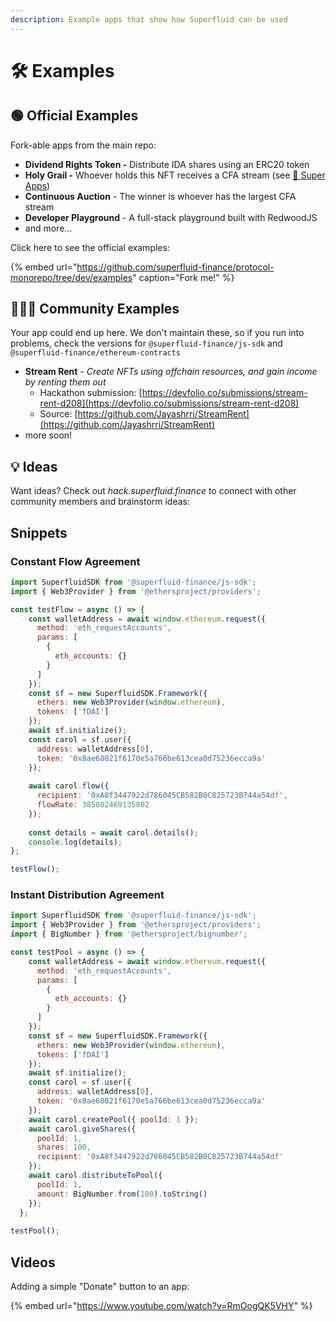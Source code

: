 ```yaml
---
description: Example apps that show how Superfluid can be used
---
```


# 🛠️ Examples

## 🟢 Official Examples

Fork-able apps from the main repo:

* **Dividend Rights Token -** Distribute IDA shares using an ERC20 token
* **Holy Grail -** Whoever holds this NFT receives a CFA stream \(see [🦾 Super Apps](../../protocol-tutorials/super-apps.md)\)
* **Continuous Auction** - The winner is whoever has the largest CFA stream
* **Developer Playground** - A full-stack playground built with RedwoodJS
* and more...

Click here to see the official examples:

{% embed url="https://github.com/superfluid-finance/protocol-monorepo/tree/dev/examples" caption="Fork me!" %}

## 🧑‍🤝‍🧑 Community Examples

Your app could end up here. We don't maintain these, so if you run into problems, check the versions for `@superfluid-finance/js-sdk` and `@superfluid-finance/ethereum-contracts`

* **Stream Rent** -  _Create NFTs using offchain resources, and gain income by renting them out_
  * Hackathon submission: [https://devfolio.co/submissions/stream-rent-d208](https://devfolio.co/submissions/stream-rent-d208)
  * Source: [https://github.com/Jayashrri/StreamRent](https://github.com/Jayashrri/StreamRent)
* more soon!

## 💡 Ideas

Want ideas? Check out _hack.superfluid.finance_ to connect with other community members and brainstorm ideas:

## Snippets

### Constant Flow Agreement

```javascript
import SuperfluidSDK from '@superfluid-finance/js-sdk';
import { Web3Provider } from '@ethersproject/providers';

const testFlow = async () => {
    const walletAddress = await window.ethereum.request({
      method: 'eth_requestAccounts',
      params: [
        {
          eth_accounts: {}
        }
      ]
    });
    const sf = new SuperfluidSDK.Framework({
      ethers: new Web3Provider(window.ethereum),
      tokens: ['fDAI']
    });
    await sf.initialize();
    const carol = sf.user({
      address: walletAddress[0],
      token: '0x8ae68021f6170e5a766be613cea0d75236ecca9a'
    });
  
    await carol.flow({
      recipient: '0xA8f3447922d786045CB582B0C825723B744a54df',
      flowRate: 385802469135802
    });
    
    const details = await carol.details();
    console.log(details);
};

testFlow();
```

### Instant Distribution Agreement

```javascript
import SuperfluidSDK from '@superfluid-finance/js-sdk';
import { Web3Provider } from '@ethersproject/providers';
import { BigNumber } from '@ethersproject/bignumber';

const testPool = async () => {
    const walletAddress = await window.ethereum.request({
      method: 'eth_requestAccounts',
      params: [
        {
          eth_accounts: {}
        }
      ]
    });
    const sf = new SuperfluidSDK.Framework({
      ethers: new Web3Provider(window.ethereum),
      tokens: ['fDAI']
    });
    await sf.initialize();
    const carol = sf.user({
      address: walletAddress[0],
      token: '0x8ae68021f6170e5a766be613cea0d75236ecca9a'
    });
    await carol.createPool({ poolId: 1 });
    await carol.giveShares({
      poolId: 1,
      shares: 100,
      recipient: '0xA8f3447922d786045CB582B0C825723B744a54df'
    });
    await carol.distributeToPool({
      poolId: 1,
      amount: BigNumber.from(100).toString()
    });
  };
  
testPool();
```

## Videos

Adding a simple "Donate" button to an app:

{% embed url="https://www.youtube.com/watch?v=RmOogQK5VHY" %}



